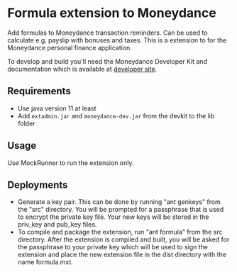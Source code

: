 
# Formula extension to Moneydance

Add formulas to Moneydance transaction reminders. Can be used to calculate e.g. payslip
with bonuses and taxes. This is a extension to for the Moneydance personal finance application.

To develop and build you'll need the Moneydance Developer Kit and 
documentation which is available at [developer site](https://infinitekind.com/developer).

## Requirements

* Use java version 11 at least
* Add `extadmin.jar` and `moneydance-dev.jar` from the devkit to the lib folder

## Usage

Use MockRunner to run the extension only.

## Deployments

* Generate a key pair. This can be done by running "ant genkeys" from the "src"
  directory.  You will be prompted for a passphrase that is used to
  encrypt the private key file.  Your new keys will be stored in the
  priv_key and pub_key files.
* To compile and package the extension, run "ant formula"
  from the src directory.  After the extension is compiled and built,
  you will be asked for the passphrase to your private key which will
  be used to sign the extension and place the new extension file in
  the dist directory with the name formula.mxt.
